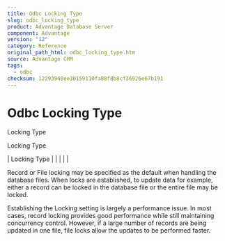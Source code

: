 ```yaml
---
title: Odbc Locking Type
slug: odbc_locking_type
product: Advantage Database Server
component: Advantage
version: "12"
category: Reference
original_path_html: odbc_locking_type.htm
source: Advantage CHM
tags:
  - odbc
checksum: 12293940ee30159110fa88f8b8cf36926e67b191
---
```


# Odbc Locking Type

Locking Type

Locking Type

| Locking Type |  |  |  |  |

Record or File locking may be specified as the default when handling the database files. When locks are established, to update data for example, either a record can be locked in the database file or the entire file may be locked.

Establishing the Locking setting is largely a performance issue. In most cases, record locking provides good performance while still maintaining concurrency control. However, if a large number of records are being updated in one file, file locks allow the updates to be performed faster.
